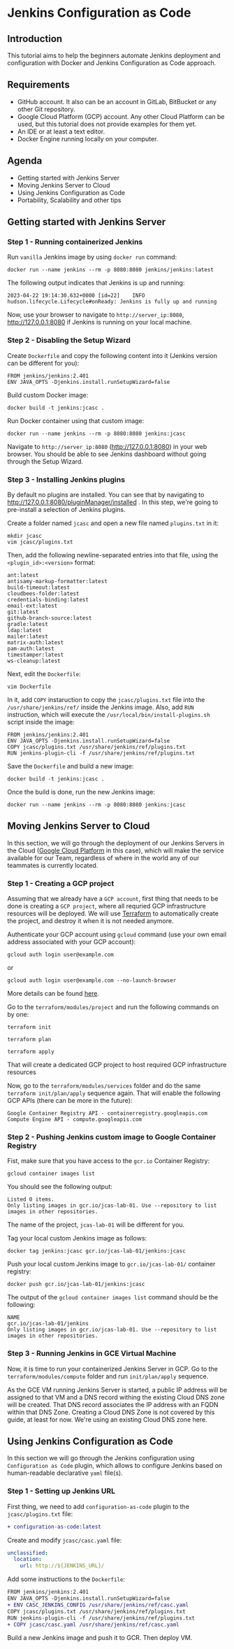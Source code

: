 # Jenkins Configuration as Code
## Introduction
This tutorial aims to help the beginners automate Jenkins deployment and configuration with Docker and Jenkins Configuration as Code approach.

## Requirements
* GitHub account. It also can be an account in GitLab, BitBucket or any other Git repository.
* Google Cloud Platform (GCP) account. Any other Cloud Platform can be used, but this tutorial does not provide examples for them yet.
* An IDE or at least a text editor.
* Docker Engine running locally on your computer.

## Agenda
* Getting started with Jenkins Server
* Moving Jenkins Server to Cloud
* Using Jenkins Configuration as Code
* Portability, Scalability and other tips

## Getting started with Jenkins Server
### Step 1 - Running containerized Jenkins
Run `vanilla` Jenkins image by using `docker run` command:
```
docker run --name jenkins --rm -p 8080:8080 jenkins/jenkins:latest
```

The following output indicates that Jenkins is up and running:
```
2023-04-22 19:14:30.632+0000 [id=22]	INFO	hudson.lifecycle.Lifecycle#onReady: Jenkins is fully up and running
```
Now, use your browser to navigate to `http://server_ip:8080`, http://127.0.0.1:8080 if Jenkins is running on your local machine.

### Step 2 - Disabling the Setup Wizard
Create `Dockerfile` and copy the following content into it (Jenkins version can be different for you):
```
FROM jenkins/jenkins:2.401
ENV JAVA_OPTS -Djenkins.install.runSetupWizard=false
```

Build custom Docker image:
```
docker build -t jenkins:jcasc .
```

Run Docker container using that custom image:
```
docker run --name jenkins --rm -p 8080:8080 jenkins:jcasc
```

Navigate to `http://server_ip:8080` (http://127.0.0.1:8080) in your web browser. You should be able to see Jenkins dashboard without going through the Setup Wizard.

### Step 3 - Installing Jenkins plugins
By default no plugins are installed. You can see that by navigating to http://127.0.0.1:8080/pluginManager/installed .
In this step, we're going to pre-install a selection of Jenkins plugins.

Create a folder named `jcasc` and open a new file named `plugins.txt` in it:
```
mkdir jcasc
vim jcasc/plugins.txt
```

Then, add the following newline-separated entries into that file, using the `<plugin_id>:<version>` format:
```
ant:latest
antisamy-markup-formatter:latest
build-timeout:latest
cloudbees-folder:latest
credentials-binding:latest
email-ext:latest
git:latest
github-branch-source:latest
gradle:latest
ldap:latest
mailer:latest
matrix-auth:latest
pam-auth:latest
timestamper:latest
ws-cleanup:latest
```

Next, edit the `Dockerfile`:
```
vim Dockerfile
```

In it, add `COPY` instaruction to copy the `jcasc/plugins.txt` file into the `/usr/share/jenkins/ref/` inside the Jenkins image. Also, add `RUN` instruction, which will execute the `/usr/local/bin/install-plugins.sh` script inside the image:
```
FROM jenkins/jenkins:2.401
ENV JAVA_OPTS -Djenkins.install.runSetupWizard=false
COPY jcasc/plugins.txt /usr/share/jenkins/ref/plugins.txt
RUN jenkins-plugin-cli -f /usr/share/jenkins/ref/plugins.txt
```

Save the `Dockerfile` and build a new image:
```
docker build -t jenkins:jcasc .
```

Once the build is done, run the new Jenkins image:
```
docker run --name jenkins --rm -p 8080:8080 jenkins:jcasc
```

## Moving Jenkins Server to Cloud
In this section, we will go through the deployment of our Jenkins Servers in the Cloud ([Google Cloud Platform](https://cloud.google.com/) in this case), which will make the service available for our Team, regardless of where in the world any of our teammates is currently located.


### Step 1 - Creating a GCP project
Assuming that we already have a `GCP account`, first thing that needs to be done is creating a `GCP project`, where all requried GCP infrastructure resources will be deployed. We will use [Terraform](https://www.terraform.io/) to automatically create the project, and destroy it when it is not needed anymore.

Authenticate your GCP account using `gcloud` command (use your own email address associated with your GCP account):
```
gcloud auth login user@example.com
```
or
```
gcloud auth login user@example.com --no-launch-browser
```
More details can be found [here](https://cloud.google.com/sdk/gcloud/reference/auth).

Go to the `terraform/modules/project` and run the following commands on by one:
```
terraform init
```

```
terraform plan
```

```
terraform apply
```
That will create a dedicated GCP project to host required GCP infrastructure resources


Now, go to the `terraform/modules/services` folder and do the same `terraform init/plan/apply` sequence again. That will enable the following GCP APIs (there can be more in the future):
```
Google Container Registry API - containerregistry.googleapis.com
Compute Engine API - compute.googleapis.com
```

### Step 2 - Pushing Jenkins custom image to Google Container Registry
Fist, make sure that you have access to the `gcr.io` Container Registry:
```
gcloud container images list
```

You should see the following output:
```
Listed 0 items.
Only listing images in gcr.io/jcas-lab-01. Use --repository to list images in other repositories.
```
The name of the project, `jcas-lab-01` will be different for you.

Tag your local custom Jenkins image as follows:
```
docker tag jenkins:jcasc gcr.io/jcas-lab-01/jenkins:jcasc
```

Push your local custom Jenkins image to `gcr.io/jcas-lab-01/` container registry:
```
docker push gcr.io/jcas-lab-01/jenkins:jcasc
```

The output of the `gcloud container images list` command should be the following:
```
NAME
gcr.io/jcas-lab-01/jenkins
Only listing images in gcr.io/jcas-lab-01. Use --repository to list images in other repositories.
```

### Step 3 - Running Jenkins in GCE Virtual Machine
Now, it is time to run your containerized Jenkins Server in GCP. Go to the `terraform/modules/compute` folder and run `init/plan/apply` sequence.


As the GCE VM running Jenkins Server is started, a public IP address will be assigned to that VM and a DNS record withing the existing Cloud DNS zone will be created. That DNS record associates the IP address with an FQDN within that DNS Zone. Creating a Cloud DNS Zone is not covered by this guide, at least for now. We're using an existing Cloud DNS zone here.

## Using Jenkins Configuration as Code
In this section we will go through the Jenkins configuration using `Configuration as Code` plugin, which allows to configure Jenkins based on human-readable declarative `yaml` file(s).

### Step 1 - Setting up Jenkins URL
First thing, we need to add `configuration-as-code` plugin to the `jcasc/plugins.txt` file:
```diff
+ configuration-as-code:latest
```

Create and modify `jcasc/casc.yaml` file:
```yaml
unclassified:
  location:
    url: http://${JENKINS_URL}/
```


Add some instructions to the `Dockerfile`:
```diff
FROM jenkins/jenkins:2.401
ENV JAVA_OPTS -Djenkins.install.runSetupWizard=false
+ ENV CASC_JENKINS_CONFIG /usr/share/jenkins/ref/casc.yaml
COPY jcasc/plugins.txt /usr/share/jenkins/ref/plugins.txt
RUN jenkins-plugin-cli -f /usr/share/jenkins/ref/plugins.txt
+ COPY jcasc/casc.yaml /usr/share/jenkins/ref/casc.yaml
```

Build a new Jenkins image and push it to GCR. Then deploy VM.